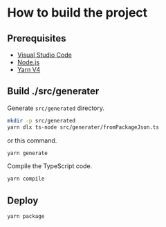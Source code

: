 # How to build the project

## Prerequisites

- [Visual Studio Code](https://code.visualstudio.com/)
- [Node.js](https://nodejs.org/)
- [Yarn V4](https://yarnpkg.com/cli)

## Build ./src/generater

Generate `src/generated` directory.

```bash
mkdir -p src/generated
yarn dlx ts-node src/generater/fromPackageJson.ts
```

or this command.

```bash
yarn generate
```

Compile the TypeScript code.

```bash
yarn compile
```

## Deploy

```bash
yarn package
```

